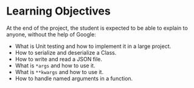 # Learning Objectives
At the end of the project, the student is expected to be able to explain to anyone, without the help of Google:
- What is Unit testing and how to implement it in a large project.
- How to serialize and deserialize a Class.
- How to write and read a JSON file.
- What is `*args` and how to use it.
- What is `**kwargs` and how to use it.
- How to handle named arguments in a function.
